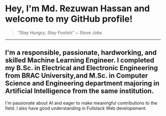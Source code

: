 # Hey, I'm Md. Rezuwan Hassan and welcome to my GitHub profile!

> _“Stay Hungry, Stay Foolish” ~ Steve Jobs_

---

## I'm a responsible, passionate, hardworking, and skilled Machine Learning Engineer. I completed my B.Sc. in Electrical and Electronic Engineering from BRAC University,and M.Sc. in Computer Science and Engineering department majoring in Artificial Intelligence from the same institution.

I'm passionate about AI and eager to make meaningful contributions to the field. I also have good understanding in Fullstack Web developement.

<!--
**RezuwanHassan262/RezuwanHassan262** is a ✨ _special_ ✨ repository because its `README.md` (this file) appears on your GitHub profile.

Here are some ideas to get you started:

- 🔭 I’m currently working on ...
- 🌱 I’m currently learning ...
- 👯 I’m looking to collaborate on ...
- 🤔 I’m looking for help with ...
- 💬 Ask me about ...
- 📫 How to reach me: ...
- 😄 Pronouns: ...
- ⚡ Fun fact: ...
-->
